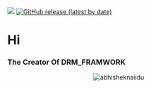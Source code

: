 ![](https://komarev.com/ghpvc/?username=DemuraAIdev&color=green)
[![GitHub release (latest by date)](https://img.shields.io/github/v/release/DemuraAIdev/drm_framwork?label=DRM)](https://github.com/DemuraAIdev/drm_framwork/releases/)
# Hi
### The Creator Of DRM_FRAMWORK
<p align="center"> <img src="https://github-readme-stats.vercel.app/api?username=DemuraAIdev&show_icons=true&theme=gotham" alt="abhisheknaiidu" />

